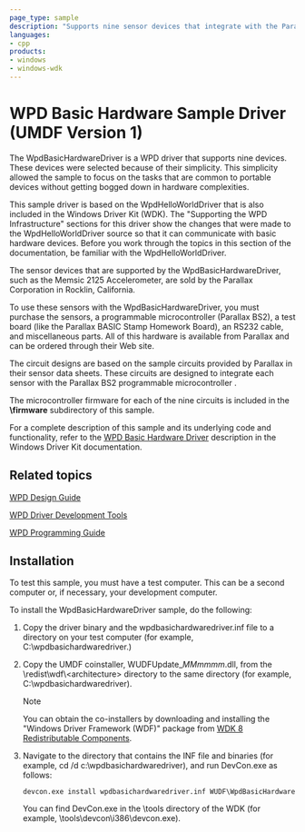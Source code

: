 ```yaml
---
page_type: sample
description: "Supports nine sensor devices that integrate with the Parallax BS2 programmable microcontroller."
languages:
- cpp
products:
- windows
- windows-wdk
---
```


# WPD Basic Hardware Sample Driver (UMDF Version 1)

The WpdBasicHardwareDriver is a WPD driver that supports nine devices. These devices were selected because of their simplicity. This simplicity allowed the sample to focus on the tasks that are common to portable devices without getting bogged down in hardware complexities.

This sample driver is based on the WpdHelloWorldDriver that is also included in the Windows Driver Kit (WDK). The "Supporting the WPD Infrastructure" sections for this driver show the changes that were made to the WpdHelloWorldDriver source so that it can communicate with basic hardware devices. Before you work through the topics in this section of the documentation, be familiar with the WpdHelloWorldDriver.

The sensor devices that are supported by the WpdBasicHardwareDriver, such as the Memsic 2125 Accelerometer, are sold by the Parallax Corporation in Rocklin, California.

To use these sensors with the WpdBasicHardwareDriver, you must purchase the sensors, a programmable microcontroller (Parallax BS2), a test board (like the Parallax BASIC Stamp Homework Board), an RS232 cable, and miscellaneous parts. All of this hardware is available from Parallax and can be ordered through their Web site.

The circuit designs are based on the sample circuits provided by Parallax in their sensor data sheets. These circuits are designed to integrate each sensor with the Parallax BS2 programmable microcontroller .

The microcontroller firmware for each of the nine circuits is included in the **\\firmware** subdirectory of this sample.

For a complete description of this sample and its underlying code and functionality, refer to the [WPD Basic Hardware Driver](https://docs.microsoft.com/windows-hardware/drivers/portable/the-wpdbasichardwaredriver-sample) description in the Windows Driver Kit documentation.

## Related topics

[WPD Design Guide](https://docs.microsoft.com/windows-hardware/drivers/portable/wpd-design-guide)

[WPD Driver Development Tools](https://docs.microsoft.com/windows-hardware/drivers/portable/familiarizing-yourself-with-the-sample-driver)

[WPD Programming Guide](https://docs.microsoft.com/windows-hardware/drivers/portable/wpd-programming-guide)

## Installation

To test this sample, you must have a test computer. This can be a second computer or, if necessary, your development computer.

To install the WpdBasicHardwareDriver sample, do the following:

1. Copy the driver binary and the wpdbasichardwaredriver.inf file to a directory on your test computer (for example, C:\\wpdbasichardwaredriver.)

1. Copy the UMDF coinstaller, WUDFUpdate\_*MMmmmm*.dll, from the \\redist\\wdf\\\<architecture\> directory to the same directory (for example, C:\\wpdbasichardwaredriver).

    > [!NOTE]
    > You can obtain the co-installers by downloading and installing the "Windows Driver Framework (WDF)" package from [WDK 8 Redistributable Components](https://go.microsoft.com/fwlink/p/?LinkID=253170).

1. Navigate to the directory that contains the INF file and binaries (for example, cd /d c:\\wpdbasichardwaredriver), and run DevCon.exe as follows:

    `devcon.exe install wpdbasichardwaredriver.inf WUDF\WpdBasicHardware`

    You can find DevCon.exe in the \\tools directory of the WDK (for example, \\tools\\devcon\\i386\\devcon.exe).
